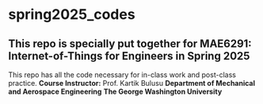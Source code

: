 # spring2025_codes
## This repo is specially put together for MAE6291: Internet-of-Things for Engineers in Spring 2025
This repo has all the code necessary for in-class work and post-class practice.
**Course Instructor:** Prof. Kartik Bulusu 
**Department of Mechanical and Aerospace Engineering**
**The George Washington University**
